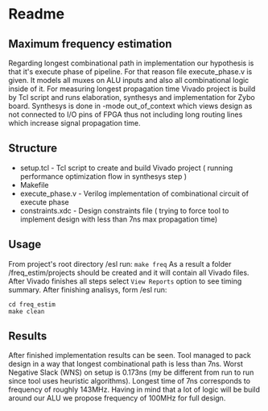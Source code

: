 
# Readme

## Maximum frequency estimation

Regarding longest combinational path in implementation our hypothesis is that it's execute phase of pipeline. For that reason file execute_phase.v is given. It models  all muxes on ALU inputs and also all combinational logic inside of it. For measuring longest propagation time Vivado project is build by Tcl script and runs elaboration, synthesys and implementation for Zybo board. Synthesys is done in -mode out_of_context which views design as not connected to I/O pins of FPGA thus not including long routing lines which increase signal propagation time. 

## Structure
-	setup.tcl - Tcl script to create and build Vivado project ( running performance optimization flow in synthesys step )
-	Makefile
-	execute_phase.v - Verilog implementation of combinational circuit of execute phase
-	constraints.xdc - Design constraints file ( trying to force tool to implement design with less than 7ns max propagation time)

## Usage
From project's root directory /esl run:
``` make freq ```
As a result a folder /freq_estim/projects should be created and it will contain all Vivado files. After Vivado finishes all steps select ```View Reports``` option to see timing summary. 
After finishing analisys, form /esl run:
```
cd freq_estim 
make clean 
```

## Results
After finished implementation results can be seen. Tool managed to pack design in a way that longest combinational path is less than 7ns. Worst Negative Slack (WNS) on setup is 0.173ns (my be different from run to run since tool uses heuristic algorithms). Longest time of 7ns corresponds to frequency of roughly 143MHz. Having in mind that a lot of logic will be build around our ALU we propose frequency of 100MHz for full design.
